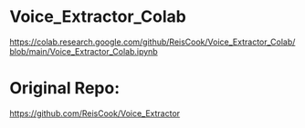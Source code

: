 # Voice_Extractor_Colab

https://colab.research.google.com/github/ReisCook/Voice_Extractor_Colab/blob/main/Voice_Extractor_Colab.ipynb

# Original Repo:

https://github.com/ReisCook/Voice_Extractor


